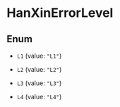 
# HanXinErrorLevel

## Enum


* `L1` (value: `"L1"`)

* `L2` (value: `"L2"`)

* `L3` (value: `"L3"`)

* `L4` (value: `"L4"`)



